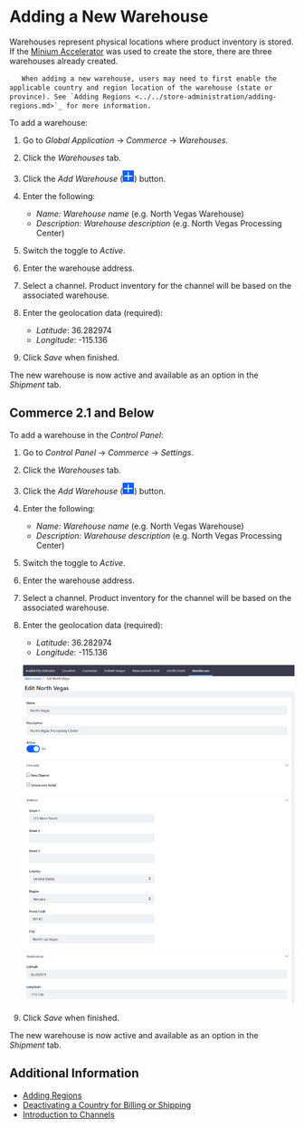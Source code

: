 # Adding a New Warehouse

Warehouses represent physical locations where product inventory is stored. If the [Minium Accelerator](../../starting-a-store/using-the-minium-accelerator-to-jump-start-your-b2b-store.md) was used to create the store, there are three warehouses already created.

```note::
   When adding a new warehouse, users may need to first enable the applicable country and region location of the warehouse (state or province). See `Adding Regions <../../store-administration/adding-regions.md>`_ for more information.
```

To add a warehouse:

1. Go to _Global Application_ → _Commerce_ → _Warehouses_.
1. Click the _Warehouses_ tab.
1. Click the _Add Warehouse_ (![Add Icon](../../images/icon-add.png)) button.
1. Enter the following:
   * *Name:* _Warehouse name_ (e.g. North Vegas Warehouse)
   * *Description:* _Warehouse description_ (e.g. North Vegas Processing Center)
1. Switch the toggle to _Active_.
1. Enter the warehouse address.
1. Select a channel. Product inventory for the channel will be based on the associated warehouse.
1. Enter the geolocation data (required):
    * *Latitude*: 36.282974
    * *Longitude*: -115.136

1. Click _Save_ when finished.

The new warehouse is now active and available as an option in the _Shipment_ tab.

## Commerce 2.1 and Below

To add a warehouse in the _Control Panel_:

1. Go to _Control Panel_ → _Commerce_ → _Settings_.
1. Click the _Warehouses_ tab.
1. Click the _Add Warehouse_ (![Add Icon](../../images/icon-add.png)) button.
1. Enter the following:
   * *Name:* _Warehouse name_ (e.g. North Vegas Warehouse)
   * *Description:* _Warehouse description_ (e.g. North Vegas Processing Center)
1. Switch the toggle to _Active_.
1. Enter the warehouse address.
1. Select a channel. Product inventory for the channel will be based on the associated warehouse.
1. Enter the geolocation data (required):
    * *Latitude*: 36.282974
    * *Longitude*: -115.136

    ![Adding a new warehouse](./adding-a-new-warehouse/images/01.png)

1. Click _Save_ when finished.

The new warehouse is now active and available as an option in the _Shipment_ tab.

## Additional Information

* [Adding Regions](../../store-administration/adding-regions.md)
* [Deactivating a Country for Billing or Shipping](../../store-administration/deactivating-a-country-for-billing-or-shipping.md)
* [Introduction to Channels](../creating-and-managing-products/channels/introduction-to-channels.md)
